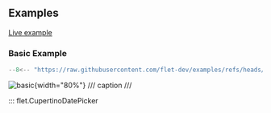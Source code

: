 ## Examples

[Live example](https://flet-controls-gallery.fly.dev/dialogs/cupertinodatepicker)

### Basic Example

```python
--8<-- "https://raw.githubusercontent.com/flet-dev/examples/refs/heads/v1-docs/python/controls/cupertino-date-picker/basic.py"
```

![basic](https://raw.githubusercontent.com/flet-dev/examples/v1-docs/python/controls/cupertino-date-picker/media/basic.gif){width="80%"}
/// caption
///

::: flet.CupertinoDatePicker
